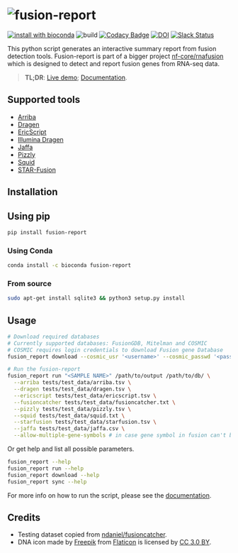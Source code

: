 # ![fusion-report](https://raw.githubusercontent.com/matq007/fusion-report/master/fusion_report/templates/assets/img/fusion-report.png)

[![install with bioconda](https://img.shields.io/badge/install%20with-bioconda-brightgreen.svg?style=flat)](http://bioconda.github.io/recipes/fusion-report/README.html)
![build](https://github.com/matq007/fusion-report/workflows/CI%20%5Bmaster%5D/badge.svg)
[![Codacy Badge](https://api.codacy.com/project/badge/Grade/3a273e521ab44cc49e9352850b5fe3f5)](https://app.codacy.com/gh/matq007/fusion-report)
[![DOI](https://zenodo.org/badge/173453958.svg)](https://zenodo.org/badge/latestdoi/173453958)
[![Slack Status](https://img.shields.io/badge/slack-join-brightgreen)](https://nf-co.re/join/slack)

This python script generates an interactive summary report from fusion detection tools. Fusion-report is part of a bigger project [nf-core/rnafusion](https://github.com/nf-core/rnafusion) which is designed to detect and report fusion genes from RNA-seq data.

> **TL;DR**: [Live demo](https://matq007.github.io/fusion-report/example); [Documentation](https://matq007.github.io/fusion-report/).

## Supported tools

* [Arriba](https://github.com/suhrig/arriba)
* [Dragen](https://emea.illumina.com/products/by-type/informatics-products/dragen-bio-it-platform.html)
* [EricScript](https://sites.google.com/site/bioericscript/)
* [Illumina Dragen](https://emea.illumina.com/products/by-type/informatics-products/dragen-bio-it-platform.html)
* [Jaffa](https://github.com/Oshlack/JAFFA)
* [Pizzly](https://github.com/pmelsted/pizzly)
* [Squid](https://github.com/Kingsford-Group/squid)
* [STAR-Fusion](https://github.com/STAR-Fusion/STAR-Fusion)

## Installation

## Using pip

```bash
pip install fusion-report
```

### Using Conda

```bash
conda install -c bioconda fusion-report
```

### From source

```bash
sudo apt-get install sqlite3 && python3 setup.py install
```

## Usage

```bash
# Download required databases
# Currently supported databases: FusionGDB, Mitelman and COSMIC
# COSMIC requires login credentials to download Fusion gene Database
fusion_report download --cosmic_usr '<username>' --cosmic_passwd '<password>' /path/to/db/

# Run the fusion-report
fusion_report run "<SAMPLE NAME>" /path/to/output /path/to/db/ \
  --arriba tests/test_data/arriba.tsv \
  --dragen tests/test_data/dragen.tsv \
  --ericscript tests/test_data/ericscript.tsv \
  --fusioncatcher tests/test_data/fusioncatcher.txt \
  --pizzly tests/test_data/pizzly.tsv \
  --squid tests/test_data/squid.txt \
  --starfusion tests/test_data/starfusion.tsv \
  --jaffa tests/test_data/jaffa.csv \
  --allow-multiple-gene-symbols # in case gene symbol in fusion can't be determined, treat each provided fusion as a separate one.
```

Or get help and list all possible parameters.

```bash
fusion_report --help
fusion_report run --help
fusion_report download --help
fusion_report sync --help
```

For more info on how to run the script, please see the [documentation](https://matq007.github.io/fusion-report/).

## Credits

* Testing dataset copied from [ndaniel/fusioncatcher](https://github.com/ndaniel/fusioncatcher).
* DNA icon made by [Freepik](https://www.freepik.com) from [Flaticon](https://www.flaticon.com) is licensed by [CC 3.0 BY](http://creativecommons.org/licenses/by/3.0/).
